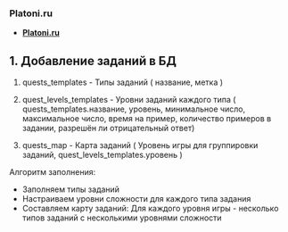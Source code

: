 ### Platoni.ru
- **[Platoni.ru](http://platoni.ru/)**

## 1. Добавление заданий в БД

1. quests_templates - Типы заданий (
    название,
    метка )

2. quest_levels_templates - Уровни заданий каждого типа (
    quests_templates.название,
    уровень,
    минимальное число,
    максимальное число,
    время на пример,
    количество примеров в задании,
    разрешён ли отрицательный ответ)
 
3. quests_map - Карта заданий ( Уровень игры для группировки заданий, quest_levels_templates.уровень )

Алгоритм заполнения:
- Заполняем типы заданий
- Настраиваем уровни сложности для каждого типа задания
- Составляем карту заданий: Для каждого уровня игры - несколько типов заданий с несколькими уровнями сложности
